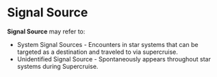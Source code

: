 # Signal Source
**Signal Source** may refer to:

- System Signal Sources - Encounters in star systems that can be targeted as a destination and traveled to via supercruise.
- Unidentified Signal Source - Spontaneously appears throughout star systems during Supercruise.